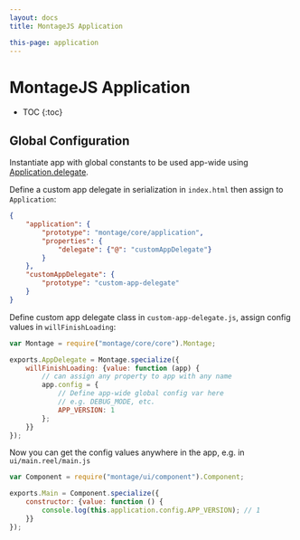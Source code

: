 ```yaml
---
layout: docs
title: MontageJS Application

this-page: application
---
```



MontageJS Application
===

* TOC
{:toc}


## Global Configuration

Instantiate app with global constants to be used app-wide using [Application.delegate]({{site.baseurl}}/api/Application.html#delegate).

Define a custom app delegate in serialization in `index.html` then assign to `Application`:

```json
{
    "application": {
        "prototype": "montage/core/application",
        "properties": {
            "delegate": {"@": "customAppDelegate"}
        }
    },
    "customAppDelegate": {
        "prototype": "custom-app-delegate"
    }
}
```

Define custom app delegate class in `custom-app-delegate.js`, assign config values in `willFinishLoading`:

```js
var Montage = require("montage/core/core").Montage;

exports.AppDelegate = Montage.specialize({
    willFinishLoading: {value: function (app) {
        // can assign any property to app with any name
        app.config = {
            // Define app-wide global config var here
            // e.g. DEBUG_MODE, etc.
            APP_VERSION: 1
        };
    }}
});
```

Now you can get the config values anywhere in the app, e.g. in `ui/main.reel/main.js`

```js
var Component = require("montage/ui/component").Component;

exports.Main = Component.specialize({
    constructor: {value: function () {
        console.log(this.application.config.APP_VERSION); // 1
    }}
});
```
